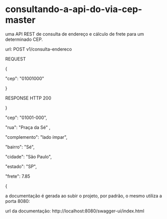 # consultando-a-api-do-via-cep-master
 
uma API REST de consulta de endereço e cálculo de frete para um determinado CEP.

url: POST v1/consulta-endereco

REQUEST

{

"cep": "01001000"

}

RESPONSE HTTP 200

}

"cep": "01001-000",

"rua": "Praça da Sé" ,

"complemento": "lado ímpar",

"bairro": "Sé",

"cidade": "São Paulo",

"estado": "SP",

"frete": 7.85

{

a documentação é gerada ao subir o projeto, por padrão, o mesmo utiliza a porta 8080:

url da documentação: http://localhost:8080/swagger-ui/index.html
